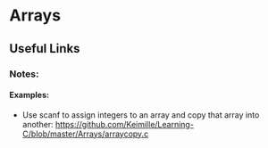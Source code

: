 # Arrays

## Useful Links

### Notes:


#### Examples: 
- Use scanf to assign integers to an array and copy that array into another: https://github.com/Keimille/Learning-C/blob/master/Arrays/arraycopy.c
